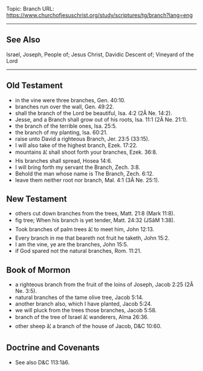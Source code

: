 Topic: Branch
URL: https://www.churchofjesuschrist.org/study/scriptures/tg/branch?lang=eng

---

## See Also

Israel, Joseph, People of; Jesus Christ, Davidic Descent of; Vineyard of the Lord

---

## Old Testament

- in the vine were three branches, Gen. 40:10.
- branches run over the wall, Gen. 49:22.
- shall the branch of the Lord be beautiful, Isa. 4:2 (2Â Ne. 14:2).
- Jesse, and a Branch shall grow out of his roots, Isa. 11:1 (2Â Ne. 21:1).
- the branch of the terrible ones, Isa. 25:5.
- the branch of my planting, Isa. 60:21.
- raise unto David a righteous Branch, Jer. 23:5 (33:15).
- I will also take of the highest branch, Ezek. 17:22.
- mountains â¦ shall shoot forth your branches, Ezek. 36:8.
- His branches shall spread, Hosea 14:6.
- I will bring forth my servant the Branch, Zech. 3:8.
- Behold the man whose name is The Branch, Zech. 6:12.
- leave them neither root nor branch, Mal. 4:1 (3Â Ne. 25:1).

## New Testament

- others cut down branches from the trees, Matt. 21:8 (Mark 11:8).
- fig tree; When his branch is yet tender, Matt. 24:32 (JSâM 1:38).
- Took branches of palm trees â¦ to meet him, John 12:13.
- Every branch in me that beareth not fruit he taketh, John 15:2.
- I am the vine, ye are the branches, John 15:5.
- if God spared not the natural branches, Rom. 11:21.

## Book of Mormon

- a righteous branch from the fruit of the loins of Joseph, Jacob 2:25 (2Â Ne. 3:5).
- natural branches of the tame olive tree, Jacob 5:14.
- another branch also, which I have planted, Jacob 5:24.
- we will pluck from the trees those branches, Jacob 5:58.
- branch of the tree of Israel â¦ wanderers, Alma 26:36.
- other sheep â¦ a branch of the house of Jacob, D&C 10:60.

## Doctrine and Covenants

- See also D&C 113:1â6.

